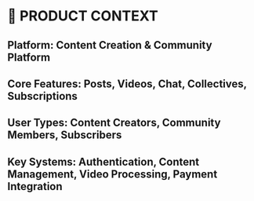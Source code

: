 # 🎨 PRODUCT CONTEXT

## **Platform**: Content Creation & Community Platform
## **Core Features**: Posts, Videos, Chat, Collectives, Subscriptions
## **User Types**: Content Creators, Community Members, Subscribers
## **Key Systems**: Authentication, Content Management, Video Processing, Payment Integration
